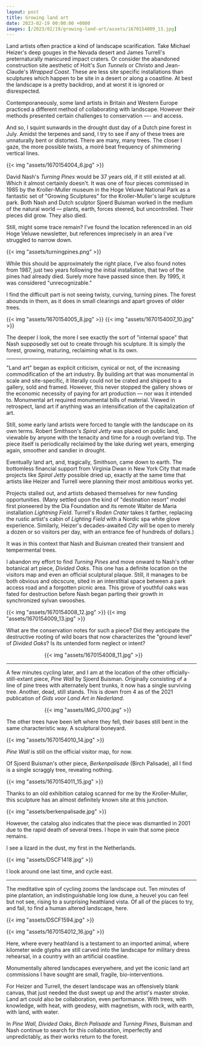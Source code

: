 ```yaml
---
layout: post
title: Growing land art
date: 2023-02-19 00:00:00 +0000
images: [/2023/02/19/growing-land-art/assets/1670154009_13.jpg]
---
```


Land artists often practice a kind of landscape scarification. Take Michael Heizer's deep gouges in the Nevada desert and James Turrell's preternaturally manicured impact craters. Or consider the abandoned construction site aesthetic of Holt's *Sun Tunnels* or Christo and Jean-Claude's *Wrapped Coast*. These are less site specific installations than sculptures which happen to be site in a desert or along a coastline. At best the landscape is a pretty backdrop, and at worst it is ignored or disrespected.

Contemporaneously, some land artists in Britain and Western Europe practiced a different method of collaborating with landscape. However their methods presented certain challenges to conservation —- and access.

And so, I squint sunwards in the drought dust day of a Dutch pine forest in July. Amidst the terpenes and sand, I try to see if any of these trees are unnaturally bent or distorted. There are many, many trees. The closer I gaze, the more possible twists, a moiré beat frequency of shimmering vertical lines.

{{< img "assets/1670154004_6.jpg" >}}

David Nash's *Turning Pines* would be 37 years old, if it still existed at all. Which it almost certainly doesn't. It was one of four pieces commissed in 1985 by the Kroller-Muller museum in the Hoge Veluwe National Park as a fantastic set of "Growing Sculptures" for the Kroller-Muller's large sculpture park. Both Nash and Dutch sculptor Sjoerd Buisman worked in the medium of the natural world — plants, earth, forces steered, but uncontrolled. Their pieces did grow. They also died.

Still, might some trace remain? I've found the location referenced in an old Hoge Veluwe newsletter, but references imprecisely in an area I've struggled to narrow down. 

<div style="margin-left: auto; margin-right: auto;">

{{< img "assets/turningpines.png" >}}
</div>

While this should be approximately the right place, I've also found notes from 1987, just two years following the initial installation, that two of the pines had already died. Surely more have passed since then. By 1995, it was considered "unrecognizable."

I find the difficult part is not seeing twisty, curving, turning pines. The forest abounds in them, as it does in small clearings and apart groves of older trees.

<div class="multi">
{{< img "assets/1670154005_8.jpg" >}}
{{< img "assets/1670154007_10.jpg" >}}
</div>

The deeper I look, the more I see exactly the sort of "internal space" that Nash supposedly set out to create through his sculpture. It is simply the forest, growing, maturing, reclaiming what is its own.

- - -

"Land art" began as explicit criticism, cynical or not, of the increasing commodification of the art industry. By building art that was monumental in scale and site-specific, it literally could not be crated and shipped to a gallery, sold and framed. However, this never stopped the gallery shows or the economic necessity of paying for art production — nor was it intended to. Monumental art required monumental bills of material. Viewed in retrospect, land art if anything was an intensification of the capitalization of art.

Still, some early land artists were forced to tangle with the landscape on its own terms. Robert Smithson's *Spiral Jetty* was placed on public land, viewable by anyone with the tenacity and time for a rough overland trip. The piece itself is periodically reclaimed by the lake during wet years, emerging again, smoother and sandier in drought.

Eventually land art, and, tragically, Smithson, came down to earth. The bottomless financial support from Virginia Dwan in New York City that made projects like *Spiral Jetty* possible dried up, exactly at the same time that artists like Heizer and Turrell were planning their most ambitious works yet.

Projects stalled out, and artists debased themselves for new funding opportunities. (Many settled upon the kind of "destination resort" model first pioneered by the Dia Foundation and its remote Walter de Maria installation *Lightning Field*. Turrell's *Roden Crater* takes it farther, replacing the rustic artist's cabin of *Lighting Field* with a Nordic spa white glove experience. Similarly, Heizer's decades-awaited *City* will be open to merely a dozen or so visitors per day, with an entrance fee of hundreds of dollars.)

It was in this context that Nash and Buisman created their transient and tempermental trees.

I abandon my effort to find *Turning Pines* and move onward to Nash's other botanical art piece, *Divided Oaks*. This one has a definite location on the visitors map and even an official sculptural plaque. Still, it manages to be both obvious and obcscure, sited in an interstitial space between a park access road and a forgotten picnic area. This grove of youthful oaks was fated for destruction before Nash began parting their growth in synchronized sylvan swooshes.

{{< img "assets/1670154008_12.jpg" >}}
{{< img "assets/1670154009_13.jpg" >}}

What are the conservation notes for such a piece? Did they anticipate the destructive rooting of wild boars that now characterizes the "ground level" of _Divided Oaks_? Is its untended form neglect or intent?

<div style="width: 60%; margin-left: auto; margin-right: auto;">

{{< img "assets/1670154008_11.jpg" >}}
</div>

- - - 

A few minutes cycling later, and I am at the location of the other officially-still-extant piece, *Pine Wall* by Sjoerd Buisman. Originally consisting of a line of pine trees with alternately bent trunks, it now has a single surviving tree. Another, dead, still stands. This is down from 4 as of the 2021 publication of *Gids voor Land Art in Nederland*.

<div style="width: 60%; margin-left: auto; margin-right: auto;">

{{< img "assets/IMG_0700.jpg" >}}
</div>

The other trees have been left where they fell, their bases still bent in the same characteristic way. A sculptural boneyard.

{{< img "assets/1670154010_14.jpg" >}}

*Pine Wall* is still on the official visitor map, for now.

Of Sjoerd Buisman's other piece, *Berkenpalisade* (Birch Palisade), all I find is a single scraggly tree, revealing nothing.

 {{< img "assets/1670154011_15.jpg" >}}

Thanks to an old exhibition catalog scanned for me by the Kroller-Muller, this sculpture has an almost definitely known site at this junction.

{{< img "assets/berkenpalisade.jpg" >}}

However, the catalog also indicates that the piece was dismantled in 2001 due to the rapid death of several trees. I hope in vain that some piece remains.

I see a lizard in the dust, my first in the Netherlands.

{{< img "assets/DSCF1418.jpg" >}}

I look around one last time, and cycle east.

- - -

The meditative spin of cycling zooms the landscape out. Ten minutes of pine plantation, an indistinguishable long low dune, a heuvel you can feel but not see, rising to a surprising heathland vista. Of all of the places to try, and fail, to find a human altered landscape, here.

<div class="multi">
{{< img "assets/DSCF1594.jpg" >}}

{{< img "assets/1670154012_16.jpg" >}}
</div>

Here, where every heathland is a testament to an imported animal, where kilometer wide glyphs are still carved into the landscape for military dress rehearsal, in a country with an artificial coastline.

Monumentally altered landscapes everywhere, and yet the iconic land art commissions I have sought are small, fragile, bio-interventions.

For Heizer and Turrell, the desert landscape was an offensively blank canvas, that just needed the dust swept up and the artist's master stroke. Land art could also be collaboration, even performance. With trees, with knowledge, with heat, with geodesy, with magnetism, with rock, with earth, with land, with water.

In *Pine Wall*, *Divided Oaks*, *Birch Palisade* and *Turning Pines*, Buisman and Nash continue to search for this collaboration, imperfectly and unpredictably, as their works return to the forest.